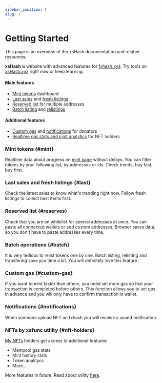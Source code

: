 ```yaml
---
sidebar_position: 1
slug: /
---
```


# Getting Started
This page is an overview of the xsHash documentation and related resources.

**xsHash** is website with advanced features for [fxhash.xyz](https://fxhash.xyz). Try tools on [xsHash.xyz](https://xshash.xyz) right now or keep learning.

#### Main features 
- [Mint tokens](#mint) dashboard
- [Last sales](#last) and [fresh listings](#last)
- [Reserved list](#reserves) for multiple addresses
- [Batch listing](#batch) and [relistings](#batch)

#### Additional features
- [Custom gas](#custom-gas) and [notifications](#notifications) for donators
- [Realtime gas stats and mint analytics](#nft-holders) for NFT holders

### Mint tokens {#mint}
Realtime data about progress on [mint page](https://xshash.xyz/mint) without delays. You can filter tokens by your following list, by addresses or ids. Check trends, buy fast, buy first. 

### Last sales and fresh listings {#last}
Check the latest sales to know what's trending right now. Follow fresh listings to collect best items first. 

### Reserved list {#reserves}
Сheck that you are on whitelist for several addresses at once. You can paste all connected wallets or add custom addresses. Browser saves data, so you don't have to paste addresses every time.

### Batch operations {#batch}
It is very tedious to relist tokens one by one. Batch listing, relisting and transfering save you time a lot. You will definitely love this feature.

### Custom gas {#custom-gas}
If you want to mint faster than others, you need set more gas so that your transaction is completed before others. This function allows you to set gas in advance and you will only have to confirm transaction in wallet. 

### Notifications {#notifications}
When someone upload NFT on fxhash you will receive a sound notification.

### NFTs by xsfunc utility {#nft-holders}
[My NFTs](https://www.fxhash.xyz/u/xsfunc) holders get access to additional features:
- Mempool gas stats
- Mint history stats
- Token analitycs
- More...

More features in future. Read about utility [here](./nft-holdes/utility).
